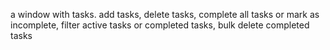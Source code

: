 a window with tasks. add tasks, delete tasks, complete all tasks or mark as incomplete, filter active tasks or completed tasks, bulk delete completed tasks
